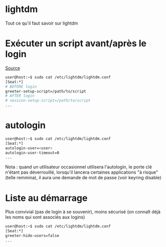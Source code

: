 # lightdm

Tout ce qu'il faut savoir sur lightdm

# Exécuter un script avant/après le login
[Source](https://unix.stackexchange.com/questions/450835/how-to-execute-command-before-user-login-on-linux/450836#450836)
```sh
user@host:~$ sudo cat /etc/lightdm/lightdm.conf 
[Seat:*]
# BEFORE login
greeter-setup-script=/path/to/script
# AFTER login
# session-setup-script=/path/to/script
...
```

# autologin
```sh
user@host:~$ sudo cat /etc/lightdm/lightdm.conf
[Seat:*]
autologin-user=<user>
autologin-user-timeout=0
...
```
Nota : quand un utilisateur occasionnel utilisera l'autologin, le porte clé n'étant pas déverrouillé, lorsqu'il lancera certaines applications "à risque" (telle remmina), il aura une demande de mot de passe (voir keyring disable)

# Liste au démarrage
Plus convivial (pas de login à se souvenir), moins sécurisé (on connaît déjà les noms qui sont associés aux logins)
```sh
user@host:~$ sudo cat /etc/lightdm/lightdm.conf
[Seat:*]
greeter-hide-users=false
...
```
